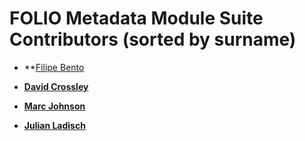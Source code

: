 
FOLIO Metadata Module Suite Contributors (sorted by surname)
=============================================================

* **[Filipe Bento](https://github.com/fmbento)

* **[David Crossley](https://github.com/dcrossleyau)**

* **[Marc Johnson](https://github.com/marc-johnson)**

* **[Julian Ladisch](https://github.com/julianladisch)**

